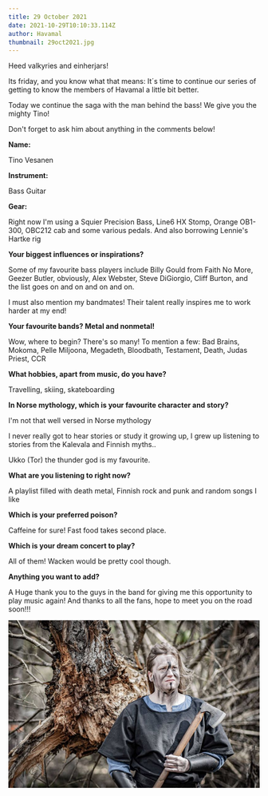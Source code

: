 ```yaml
---
title: 29 October 2021
date: 2021-10-29T10:10:33.114Z
author: Havamal
thumbnail: 29oct2021.jpg
---
```

Heed valkyries and einherjars!

Its friday, and you know what that means: It´s time to continue our series of getting to know the members of Havamal a little bit better.

Today we continue the saga with the man behind the bass! We give you the mighty Tino!

Don't forget to ask him about anything in the comments below!

**Name:**

Tino Vesanen

**Instrument:**

Bass Guitar

**Gear:**

Right now I'm using a Squier Precision Bass, Line6 HX Stomp, Orange OB1-300, OBC212 cab and some various pedals. And also borrowing Lennie's Hartke rig

**Your biggest influences or inspirations?**

Some of my favourite bass players include Billy Gould from Faith No More, Geezer Butler, obviously, Alex Webster, Steve DiGiorgio, Cliff Burton, and the list goes on and on and on and on.

I must also mention my bandmates! Their talent really inspires me to work harder at my end!

**Your favourite bands? Metal and nonmetal!**

Wow, where to begin? There's so many! To mention a few: Bad Brains, Mokoma, Pelle Miljoona, Megadeth, Bloodbath, Testament, Death, Judas Priest, CCR

**What hobbies, apart from music, do you have?**

Travelling, skiing, skateboarding

**In Norse mythology, which is your favourite character and story?**

I'm not that well versed in Norse mythology

I never really got to hear stories or study it growing up, I grew up listening to stories from the Kalevala and Finnish myths..

Ukko (Tor) the thunder god is my favourite.

**What are you listening to right now?**

A playlist filled with death metal, Finnish rock and punk and random songs I like

**Which is your preferred poison?**

Caffeine for sure! Fast food takes second place.

**Which is your dream concert to play?**

All of them! Wacken would be pretty cool though.

**Anything you want to add?**

A Huge thank you to the guys in the band for giving me this opportunity to play music again! And thanks to all the fans, hope to meet you on the road soon!!!

![](29oct2021.jpg)